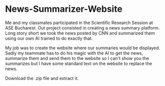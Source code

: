 # News-Summarizer-Website

Me and my classmates participated in the Scientific Research Session at ASE Bucharest.
Out project consisted in creating a news summary platform.
Long story short we took the news posted by CNN and summarized them using our own AI trained to do exactly that.

My job was to create the website where our summaries would be displayed.
Sadly my teammate has to do his magic with the AI to get the news, summarize them and send them to the website so I can't show you the summarizes but I have some standard text on the website to replace the news.

Download the .zip file and extract it.
